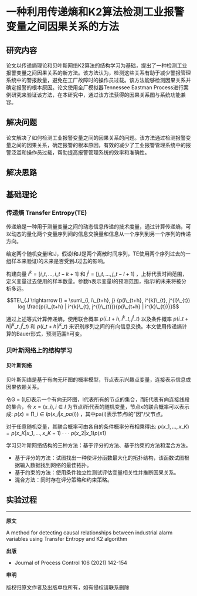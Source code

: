# 一种利用传递熵和K2算法检测工业报警变量之间因果关系的方法

## 研究内容

论文以传递熵理论和贝叶斯网络K2算法的结构学习为基础，提出了一种检测工业报警变量之间因果关系的新方法。该方法认为，检测这些关系有助于减少警报管理系统中的警报数量，避免在工厂故障时的操作员过载。该方法能够检测因果关系并确定报警的根本原因。论文使用全厂模拟器Tennessee Eastman Process进行案例研究来验证该方法，在本研究中，通过该方法获得的因果关系图与系统功能兼容。

## 解决问题

论文解决了如何检测工业报警变量之间的因果关系的问题。该方法通过检测报警变量之间的因果关系，确定报警的根本原因，有效的减少了工业报警管理系统中的报警泛滥和操作员过载，帮助提高报警管理系统的效率和准确性。

## 解决思路



## 基础理论

### 传递熵 Transfer Entropy(TE)

传递熵是一种用于测量变量之间的动态信息传递的技术度量，通过计算传递熵，可以动态的量化两个变量序列间的信息交换量和信息从一个序列到另一个序列的传递方向。

给定两个随机变量I和J，假设I和J是两个离散时间序列，TE使用两个序列过去的一组样本来验证I的未来是否受到J过去的影响。

构建向量 $i^{k} = [i\_{t}, ..., i\_{t-k+1}]$ 和 $j^{l} = [j\_{t}, ..., j\_{t-l+1}]$ ，上标代表时间范围，定义变量过去使用的样本数量。参数h表示变量I的预测范围，指示I的未来将被分析多远。

$$TE\_{J \rightarrow I} = \sum\_{i, i\_{t+h}, j} {p(i\_{t+h}, i^{k}\_{t}, j^{l}\_{t}) log \frac{p(i\_{t+h} | i^{k}\_{t}, j^{l}\_{t})}{p(i\_{t+h} | i^{k}\_{t})}}$$

通过上述等式计算传递熵，使用联合概率 $p(i\_{t+h}, i^{k}\_{t}, j^{l}\_{t})$ 以及条件概率 $p(i\_{t+h} | i^{k}\_{t}, j^{l}\_{t})$ 和 $p(i\_{t+h} | i^{k}\_{t})$ 来识别序列之间的有向信息交换。本文使用传递熵计算的Bauer形式，预测范围h可变。

### 贝叶斯网络上的结构学习

#### 贝叶斯网络

贝叶斯网络是基于有向无环图的概率模型，节点表示兴趣点变量，连接表示信息或因果依赖关系。

令G = (I,E)表示一个有向无环图，I代表所有的节点的集合，而E代表有向连接线段的集合，令 $x = (x\_{i}), i \in I$ 为节点i所代表的随机变量，节点x的联合概率可以表示成: $p(x) = \prod\_{i \in I} p(x\_{i} | x\_{pa(i)})$ ，其中pa(i)表示节点i的"因"/父节点。

对于任意随机变量，其联合概率可由各自的条件概率分布相乘得出: $p(x\_{1},...,x\_{K}) = p(x\_{K} | x\_{1},...,x\_{K-1}) \cdot \cdot \cdot p(x\_{2} | x\_{1}) p(x1)$

学习贝叶斯网络结构的三种方法：基于评分的方法、基于约束的方法和混合方法。

- 基于评分的方法：试图找出一种使评分函数最大化的拓扑结构，该函数试图根据输入数据找到网络的最佳拓扑。
- 基于约束的方法：使用条件独立性测试评估变量相关性并推断因果关系。
- 混合方法：同时存在评分策略和约束策略。

## 实验过程



------

**原文**

A method for detecting causal relationships between industrial alarm variables using Transfer Entropy and K2 algorithm

**出版**

- Journal of Process Control 106 (2021) 142-154

**申明**

版权归原文作者及出版单位所有，如有侵权请联系删除

